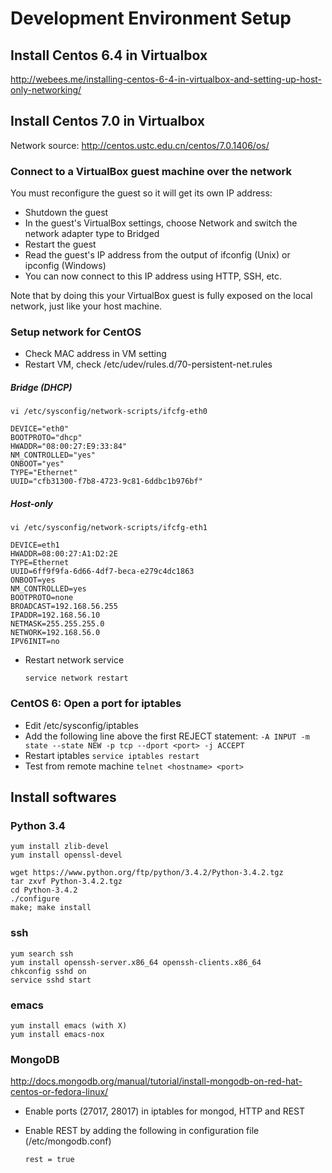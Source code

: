 Development Environment Setup
=============================


Install Centos 6.4 in Virtualbox
--------------------------------
http://webees.me/installing-centos-6-4-in-virtualbox-and-setting-up-host-only-networking/

Install Centos 7.0 in Virtualbox
--------------------------------
Network source: http://centos.ustc.edu.cn/centos/7.0.1406/os/


### Connect to a VirtualBox guest machine over the network
You must reconfigure the guest so it will get its own IP address:

+ Shutdown the guest
+ In the guest's VirtualBox settings, choose Network and switch the network adapter type to Bridged
+ Restart the guest
+ Read the guest's IP address from the output of ifconfig (Unix) or ipconfig (Windows)
+ You can now connect to this IP address using HTTP, SSH, etc.

Note that by doing this your VirtualBox guest is fully exposed on the local network, just like your host machine.

### Setup network for CentOS
+ Check MAC address in VM setting
+ Restart VM, check /etc/udev/rules.d/70-persistent-net.rules

##### Bridge (DHCP)
    vi /etc/sysconfig/network-scripts/ifcfg-eth0
    
    DEVICE="eth0"
    BOOTPROTO="dhcp"
    HWADDR="08:00:27:E9:33:84"
    NM_CONTROLLED="yes"
    ONBOOT="yes"
    TYPE="Ethernet"
    UUID="cfb31300-f7b8-4723-9c81-6ddbc1b976bf"

##### Host-only
    vi /etc/sysconfig/network-scripts/ifcfg-eth1
    
    DEVICE=eth1
    HWADDR=08:00:27:A1:D2:2E
    TYPE=Ethernet
    UUID=6ff9f9fa-6d66-4df7-beca-e279c4dc1863
    ONBOOT=yes
    NM_CONTROLLED=yes
    BOOTPROTO=none
    BROADCAST=192.168.56.255
    IPADDR=192.168.56.10
    NETMASK=255.255.255.0
    NETWORK=192.168.56.0
    IPV6INIT=no

+ Restart network service
    
    `service network restart`


### CentOS 6: Open a port for iptables
+ Edit /etc/sysconfig/iptables
+ Add the following line above the first REJECT statement:
    `-A INPUT -m state --state NEW -p tcp --dport <port> -j ACCEPT`
+ Restart iptables
    `service iptables restart`
+ Test from remote machine
    `telnet <hostname> <port>`


Install softwares
-----------------
### Python 3.4
    yum install zlib-devel
    yum install openssl-devel

    wget https://www.python.org/ftp/python/3.4.2/Python-3.4.2.tgz
    tar zxvf Python-3.4.2.tgz
    cd Python-3.4.2
    ./configure
    make; make install

### ssh
    yum search ssh
    yum install openssh-server.x86_64 openssh-clients.x86_64
    chkconfig sshd on
    service sshd start

### emacs
    yum install emacs (with X)
    yum install emacs-nox

### MongoDB
http://docs.mongodb.org/manual/tutorial/install-mongodb-on-red-hat-centos-or-fedora-linux/

+ Enable ports (27017, 28017) in iptables for mongod, HTTP and REST
+ Enable REST by adding the following in configuration file (/etc/mongodb.conf) 

    `rest = true`



